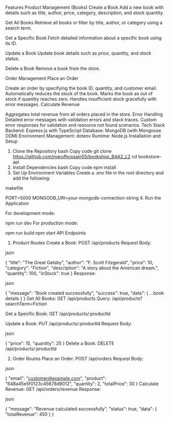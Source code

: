 Features
Product Management (Books)
Create a Book
Add a new book with details such as title, author, price, category, description, and stock quantity.

Get All Books
Retrieve all books or filter by title, author, or category using a search term.

Get a Specific Book
Fetch detailed information about a specific book using its ID.

Update a Book
Update book details such as price, quantity, and stock status.

Delete a Book
Remove a book from the store.

Order Management
Place an Order

Create an order by specifying the book ID, quantity, and customer email.
Automatically reduces the stock of the book.
Marks the book as out of stock if quantity reaches zero.
Handles insufficient stock gracefully with error messages.
Calculate Revenue

Aggregates total revenue from all orders placed in the store.
Error Handling
Detailed error messages with validation errors and stack traces.
Custom error responses for validation and resource not found scenarios.
Tech Stack
Backend: Express.js with TypeScript
Database: MongoDB (with Mongoose ODM)
Environment Management: dotenv
Runtime: Node.js
Installation and Setup

1. Clone the Repository
   bash
   Copy code
   git clone https://github.com/marufhossain55/bookshop_B4A2_L2
   cd bookstore-api
2. Install Dependencies
   bash
   Copy code
   npm install
3. Set Up Environment Variables
   Create a .env file in the root directory and add the following:

makefile

PORT=5000
MONGODB_URI=your-mongodb-connection-string 4. Run the Application

For development mode:

npm run dev
For production mode:

npm run build
npm start
API Endpoints

1. Product Routes
   Create a Book: POST /api/products
   Request Body:

json

{
"title": "The Great Gatsby",
"author": "F. Scott Fitzgerald",
"price": 10,
"category": "Fiction",
"description": "A story about the American dream.",
"quantity": 100,
"inStock": true
}
Response:

json

{
"message": "Book created successfully",
"success": true,
"data": { ...book details }
}
Get All Books: GET /api/products
Query: /api/products?searchTerm=Fiction

Get a Specific Book: GET /api/products/:productId

Update a Book: PUT /api/products/:productId
Request Body:

json

{
"price": 15,
"quantity": 25
}
Delete a Book: DELETE /api/products/:productId

2. Order Routes
   Place an Order: POST /api/orders
   Request Body:

json

{
"email": "customer@example.com",
"product": "648a45e5f0123c45678d9012",
"quantity": 2,
"totalPrice": 30
}
Calculate Revenue: GET /api/orders/revenue
Response:

json

{
"message": "Revenue calculated successfully",
"status": true,
"data": {
"totalRevenue": 450
}
}
